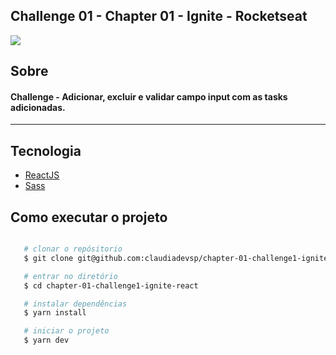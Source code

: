 ## Challenge 01 - Chapter 01 - Ignite - Rocketseat

<div>
    <img src="https://ik.imagekit.io/6ktc8znrdv0/Screenshot_from_2021-09-05_10-31-14_cdwsi7mehyn.png?updatedAt=1630848827504">
</div>

## Sobre

#### Challenge - Adicionar, excluir e validar campo input com as tasks adicionadas.
---
## Tecnologia

- [ReactJS](https://reactjs.org)
- [Sass](https://sass-lang.com/)


## Como executar o projeto

```bash

   # clonar o repósitorio
   $ git clone git@github.com:claudiadevsp/chapter-01-challenge1-ignite-react.git

   # entrar no diretório
   $ cd chapter-01-challenge1-ignite-react

   # instalar dependências
   $ yarn install

   # iniciar o projeto
   $ yarn dev
